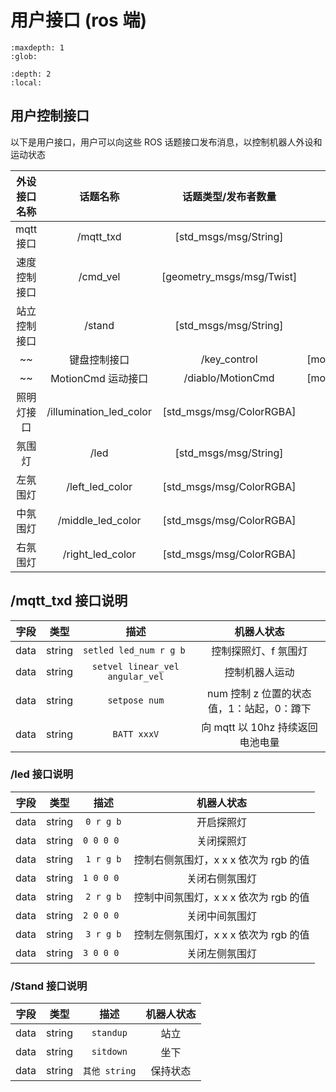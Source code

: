 # 用户接口 (ros 端)

```{toctree}
:maxdepth: 1
:glob:
```

```{contents} Contents
:depth: 2
:local:
```

## 用户控制接口

以下是用户接口，用户可以向这些 ROS 话题接口发布消息，以控制机器人外设和运动状态

| 外设接口名称 | 话题名称 | 话题类型/发布者数量 | 发布频率 |  
| :---: | :---: | :---: | :---: |
|    mqtt 接口    |  /mqtt_txd   | [std_msgs/msg/String]    | 10hz   |
|    速度控制接口  |  /cmd_vel    | [geometry_msgs/msg/Twist] | 10hz  |
|    站立控制接口  |  /stand      | [std_msgs/msg/String]     | 10hz  |
~~|    键盘控制接口  |  /key_control | [motion_msgs/msg/MotionCtrl]    | 10hz  |~~
~~|  MotionCmd 运动接口 | /diablo/MotionCmd |  [motion_msgs/msg/MotionCtrl]   |10hz |~~
|     照明灯接口  | /illumination_led_color |   [std_msgs/msg/ColorRGBA]     |  10hz  |
|     氛围灯      | /led              | [std_msgs/msg/String]     |  10hz  | 
|     左氛围灯    | /left_led_color    | [std_msgs/msg/ColorRGBA]  |  10hz  |
|     中氛围灯    | /middle_led_color  | [std_msgs/msg/ColorRGBA]  |  10hz  |
|     右氛围灯    | /right_led_color   | [std_msgs/msg/ColorRGBA]  |  10hz  |

## /mqtt_txd 接口说明

|  字段 | 类型   | 描述 | 机器人状态 |
| :---: | :---: | :---: | :---: |
| data | string |  `setled led_num r g b `          |  控制探照灯、f 氛围灯  |   用户视角（上行） |
| data | string |  `setvel linear_vel angular_vel`  |  控制机器人运动       |    用户视角（上行） |
| data | string |  `setpose num`  | num  控制 z 位置的状态值，1：站起，0：蹲下 |    用户视角（上行） |
| data | string |  `BATT xxxV`    |  向 mqtt 以 10hz 持续返回电池电量        |    用户视角（下行） |

### /led 接口说明

|  字段 | 类型   | 描述 | 机器人状态 |
| :---: | :---: | :---: | :---: |
| data | string |  `0 r g b`     |  开启探照灯 |
| data | string |  `0 0 0 0 `    |  关闭探照灯 |
| data | string |  `1 r g b`     |  控制右侧氛围灯，x x x 依次为 rgb 的值 |
| data | string |  `1 0 0 0 `    |  关闭右侧氛围灯 |
| data | string |  `2 r g b`     |  控制中间氛围灯，x x x 依次为 rgb 的值 |
| data | string |  `2 0 0 0 `    |  关闭中间氛围灯 |
| data | string |  `3 r g b`     |  控制左侧氛围灯，x x x 依次为 rgb 的值 |
| data | string |  `3 0 0 0 `    |  关闭左侧氛围灯 |

### /Stand 接口说明

| 字段 | 类型 | 描述 | 机器人状态 |
| :---: | :---: | :---: | :---: |
| data | string |  `standup` |  站立 |
| data | string |  `sitdown` |  坐下 |
| data | string |  `其他 string` |  保持状态 |
